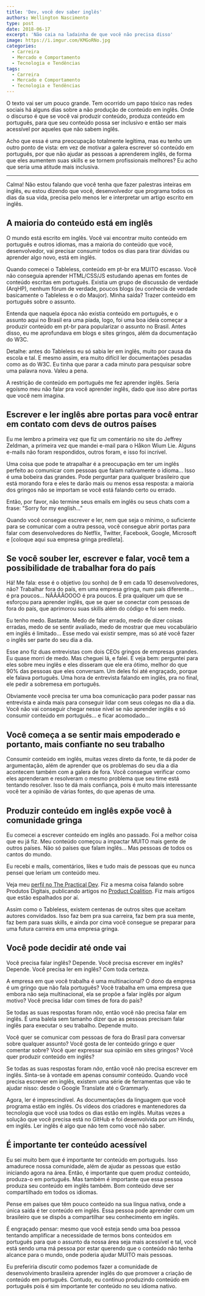 ```yaml
---
title: 'Dev, você dev saber inglês'
authors: Wellington Nascimento
type: post
date: 2018-06-17
excerpt: 'Não caia na ladainha de que você não precisa disso'
image: https://i.imgur.com/KMGoRNo.jpg
categories:
  - Carreira
  - Mercado e Comportamento
  - Tecnologia e Tendências
tags:
  - Carreira
  - Mercado e Comportamento
  - Tecnologia e Tendências
---
```


O texto vai ser um pouco grande.
Tem ocorrido um papo tóxico nas redes sociais há alguns dias sobre a não produção de conteúdo em inglês. Onde o discurso é que se você vai produzir conteúdo, produza conteúdo em português, para que seu conteúdo possa ser inclusivo e então ser mais acessível por aqueles que não sabem inglês. 

Acho que essa é uma preocupação totalmente legítima, mas eu tenho um outro ponto de vista: em vez de motivar a galera escrever só conteúdo em português, por que não ajudar as pessoas a aprenderem inglês, de forma que eles aumentem suas skills e se tornem profissionais melhores? Eu acho que seria uma atitude mais inclusiva.

---

Calma! Não estou falando que você tenha que fazer palestras inteiras em inglês, eu estou dizendo que você, desenvolvedor que programa todos os dias da sua vida, precisa pelo menos ler e interpretar um artigo escrito em inglês. 

## A maioria do conteúdo está em inglês

O mundo está escrito em inglês. Você vai encontrar muito conteúdo em português e outros idiomas, mas a maioria do conteúdo que você, desenvolvedor, vai precisar consumir todos os dias para tirar dúvidas ou aprender algo novo, está em inglês.

Quando comecei o Tableless, conteúdo em pt-br era MUITO escasso. Você não conseguia aprender HTML/CSS/JS estudando apenas em fontes de conteúdo escritas em português. Existia um grupo de discussão de verdade (ArqHP), nenhum fórum de verdade, poucos blogs (eu conhecia de verdade basicamente o Tableless e o do Maujor). Minha saída? Trazer conteúdo em português sobre o assunto. 

Entenda que naquela época não existia conteúdo em português, e o assunto aqui no Brasil era uma piada, logo, foi uma boa ideia começar a produzir conteúdo em pt-br para popularizar o assunto no Brasil. Antes disso, eu me aprofundava em blogs e sites gringos, além da documentação do W3C.

Detalhe: antes do Tableless eu só sabia ler em inglês, muito por causa da escola e tal. E mesmo assim, era muito difícil ler documentações pesadas como as do W3C. Eu tinha que parar a cada minuto para pesquisar sobre uma palavra nova. Valeu a pena.

A restrição de conteúdo em português me fez aprender inglês. Seria egoísmo meu não falar pra você aprender inglês, dado que isso abre portas que você nem imagina.

## Escrever e ler inglês abre portas para você entrar em contato com devs de outros países

Eu me lembro a primeira vez que fiz um comentário no site do Jeffrey Zeldman, a primeira vez que mandei e-mail para o Håkon Wium Lie. Alguns e-mails não foram respondidos, outros foram, e isso foi incrível. 

Uma coisa que pode te atrapalhar é a preocupação em ter um inglês perfeito ao comunicar com pessoas que falam nativamente o idioma... Isso é uma bobeira das grandes. Pode perguntar para qualquer brasileiro que está morando fora e eles te darão mais ou menos essa resposta: a maioria dos gringos não se importam se você está falando certo ou errado.

Então, por favor, não termine seus emails em inglês ou seus chats com a frase: "Sorry for my english..."  

Quando você consegue escrever e ler, nem que seja o mínimo, o suficiente para se comunicar com a outra pessoa, você consegue abrir portas para falar com desenvolvedores do Netflix, Twitter, Facebook, Google, Microsoft e [coloque aqui sua empresa gringa predileta].


## Se você souber ler, escrever e falar, você tem a possibilidade de trabalhar fora do país

Há! Me fala: esse é o objetivo (ou sonho) de 9 em cada 10 desenvolvedores, não? Trabalhar fora do país, em uma empresa gringa, num país diferente... é pra poucos... 
NÃÃÃÃOOOO é pra poucos. É pra qualquer um que se esforçou para aprender inglês, que se quer se conectar com pessoas de fora do país, que aprimorou suas skills além do código e foi sem medo.

Eu tenho medo. Bastante. Medo de falar errado, medo de dizer coisas erradas, medo de se sentir avaliado, medo de mostrar que meu vocabulário em inglês é limitado... Esse medo vai existir sempre, mas só até você fazer o inglês ser parte do seu dia a dia.

Esse ano fiz duas entrevistas com dois CEOs gringos de empresas grandes. Eu quase morri de medo. Mas cheguei lá, e falei. E veja bem: perguntei para eles sobre meu inglês e eles disseram que ele era ótimo, melhor do que 90% das pessoas que eles conversam.
Um deles foi até engraçado, porque ele falava português. Uma hora de entrevista falando em inglês, pra no final, ele pedir a sobremesa em português. 

Obviamente você precisa ter uma boa comunicação para poder passar nas entrevista e ainda mais para conseguir lidar com seus colegas no dia a dia. Você não vai conseguir chegar nesse nível se não aprender inglês e só consumir conteúdo em português... e ficar acomodado... 

## Você começa a se sentir mais empoderado e portanto, mais confiante no seu trabalho

Consumir conteúdo em inglês, muitas vezes direto da fonte, te dá poder de argumentação, além de aprender que os problemas do seu dia a dia acontecem também com a galera de fora. Você consegue verificar como eles aprenderam e resolveram o mesmo problema que seu time está tentando resolver. Isso te dá mais confiança, pois é muito mais interessante você ter a opinião de várias fontes, do que apenas de uma.

## Produzir conteúdo em inglês expõe você à comunidade gringa

Eu comecei a escrever conteúdo em inglês ano passado. Foi a melhor coisa que eu já fiz. Meu conteúdo começou a impactar MUITO mais gente de outros países. Não só países que falam inglês... Mas pessoas de todos os cantos do mundo.

Eu recebi e mails, comentários, likes e tudo mais de pessoas que eu nunca pensei que leriam um conteúdo meu.

Veja meu [perfil no The Practical Dev](https://dev.to/diegoeis). Fiz a mesma coisa falando sobre Produtos Digitais, publicando artigos no [Product Coalition](https://productcoalition.com/3-things-that-a-product-manager-dont-have-to-do-64a9981298b1). Fiz mais artigos que estão espalhados por aí.

Assim como o Tableless, existem centenas de outros sites que aceitam autores convidados. Isso faz bem pra sua carreira, faz bem pra sua mente, faz bem para suas skills, e ainda por cima você consegue se preparar para uma futura carreira em uma empresa gringa.

## Você pode decidir até onde vai

Você precisa falar inglês? Depende.
Você precisa escrever em inglês? Depende.
Você precisa ler em inglês? Com toda certeza.

A empresa em que você trabalha é uma multinacional? O dono da empresa é um gringo que não fala português? Você trabalha em uma empresa que embora não seja multinacional, ela se propõe a falar inglês por algum motivo? Você precisa lidar com times de fora do país?  
  
Se todas as suas respostas foram *não*, então você não precisa falar em inglês. É uma balela sem tamanho dizer que as pessoas precisam falar inglês para executar o seu trabalho. Depende muito. 

Você quer se comunicar com pessoas de fora do Brasil para conversar sobre qualquer assunto? Você gosta de ler conteúdo gringo e quer comentar sobre? Você quer expressar sua opinião em sites gringos? Você quer produzir conteúdo em inglês?

Se todas as suas respostas foram *não*, então você não precisa escrever em inglês. Sinta-se à vontade em apenas consumir conteúdo. Quando você precisa escrever em inglês, existem uma série de ferramentas que vão te ajudar nisso: desde o Google Translate até o Grammarly.

Agora, ler é imprescindível. As documentações da linguagem que você programa estão em inglês. Os vídeos dos criadores e mantenedores da tecnologia que você usa todos os dias estão em inglês. Muitas vezes a solução que você precisa está no GitHub e foi desenvolvida por um Hindu, em inglês. Ler inglês é algo que não tem como você não saber. 

## É importante ter conteúdo acessível

Eu sei muito bem que é importante ter conteúdo em português. Isso amadurece nossa comunidade, além de ajudar as pessoas que estão iniciando agora na área. Então, é importante que quem produz conteúdo, produza-o em português. Mas também é importante que essa pessoa produza seu conteúdo em inglês também. Bom conteúdo deve ser compartilhado em todos os idiomas.

Pense em países que têm pouco conteúdo na sua língua nativa, onde a única saída é ter conteúdo em inglês. Essa pessoa pode aprender com um brasileiro que se dispôs a compartilhar seu conhecimento em inglês.

É engraçado pensar: mesmo que você esteja sendo uma boa pessoa tentando amplificar a necessidade de termos bons conteúdos em português para que o assunto da nossa área seja mais acessível e tal, você está sendo uma má pessoa por estar querendo que o conteúdo não tenha alcance para o mundo, onde poderia ajudar MUITO mais pessoas. 

Eu preferiria discutir como podemos fazer a comunidade de desenvolvimento brasileira aprender inglês do que promover a criação de conteúdo em português. Contudo, eu continuo produzindo conteúdo em português pois é sim importante ter conteúdo no seu idioma nativo. 


